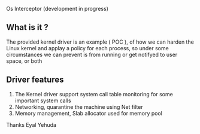 Os Interceptor  (development in progress)


What is it ?
------------
The provided kernel driver is an example ( POC ), of how we can harden the Linux kernel 
and applay a policy for each process, so under some circumstances we can prevent is from running 
or get notifyed to user space, or both 

Driver features
---------------
1. The Kernel driver support system call table monitoring for some important system calls
2. Networking, quarantine the machine using Net filter
3. Memory management, Slab allocator used for memory pool 





Thanks Eyal Yehuda